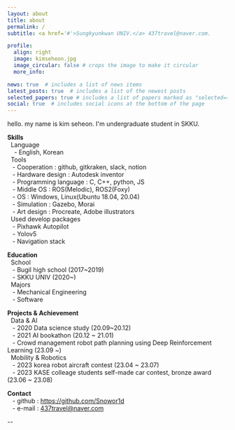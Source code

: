 ```yaml
---
layout: about
title: about
permalink: /
subtitle: <a href='#'>Sungkyunkwan UNIV.</a> 437travel@naver.com.

profile:
  align: right
  image: kimseheon.jpg
  image_circular: false # crops the image to make it circular
  more_info: 

news: true  # includes a list of news items
latest_posts: true  # includes a list of the newest posts
selected_papers: true # includes a list of papers marked as "selected={true}"
social: true  # includes social icons at the bottom of the page
---
```

hello. my name is kim seheon. I'm undergraduate student in SKKU.

**Skills**  
    &nbsp;  Language    
        &nbsp; &nbsp; - English, Korean  
    &nbsp; Tools  
        &nbsp; &nbsp;- Cooperation : github, gitkraken, slack, notion  
        &nbsp; &nbsp;- Hardware design : Autodesk inventor  
        &nbsp; &nbsp;- Programming language : C, C++, python, JS  
        &nbsp; &nbsp;- Middle OS : ROS(Melodic), ROS2(Foxy)  
        &nbsp; &nbsp;- OS : Windows, Linux(Ubuntu 18.04, 20.04)  
        &nbsp; &nbsp;- Simulation : Gazebo, Morai  
        &nbsp; &nbsp;- Art design : Procreate, Adobe illustrators  
    &nbsp; Used develop packages  
        &nbsp; &nbsp;- Pixhawk Autopilot  
        &nbsp; &nbsp;- Yolov5  
        &nbsp; &nbsp;- Navigation stack  

**Education**  
    &nbsp; School  
        &nbsp; &nbsp;- Bugil high school (2017~2019)  
        &nbsp; &nbsp;- SKKU UNIV (2020~)  
    &nbsp; Majors  
        &nbsp; &nbsp;- Mechanical Engineering  
        &nbsp; &nbsp;- Software  

**Projects & Achievement**  
    &nbsp; Data & AI  
        &nbsp; &nbsp;- 2020 Data science study (20.09~20.12)  
        &nbsp; &nbsp;- 2021 AI bookathon (20.12 ~ 21.01)  
        &nbsp; &nbsp;- Crowd management robot path planning using Deep Reinforcement Learning (23.09 ~)  
    &nbsp; Mobility & Robotics  
        &nbsp; &nbsp;- 2023 korea robot aircraft contest (23.04 ~ 23.07)  
        &nbsp; &nbsp;- 2023 KASE colleage students self-made car contest, bronze award (23.06 ~ 23.08)
          
**Contact**  
        &nbsp; &nbsp;- github : https://github.com/Snowor1d  
        &nbsp; &nbsp;- e-mail : 437travel@naver.com  

  

--